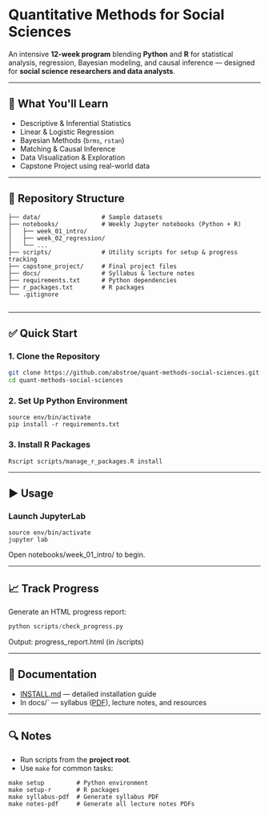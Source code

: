 # Quantitative Methods for Social Sciences

An intensive **12-week program** blending **Python** and **R** for statistical analysis, regression, Bayesian modeling, and causal inference — designed for **social science researchers and data analysts**.

---

## 🚀 What You'll Learn

- Descriptive & Inferential Statistics
- Linear & Logistic Regression
- Bayesian Methods (`brms`, `rstan`)
- Matching & Causal Inference
- Data Visualization & Exploration
- Capstone Project using real-world data

---

## 📂 Repository Structure

```quant-methods-social-sciences/
├── data/                 # Sample datasets
├── notebooks/            # Weekly Jupyter notebooks (Python + R)
│   ├── week_01_intro/
│   ├── week_02_regression/
│   └── ...
├── scripts/              # Utility scripts for setup & progress tracking
├── capstone_project/     # Final project files
├── docs/                 # Syllabus & lecture notes
├── requirements.txt      # Python dependencies
├── r_packages.txt        # R packages
└── .gitignore


```

---

## ✅ Quick Start

### 1. Clone the Repository

```bash
git clone https://github.com/abstroe/quant-methods-social-sciences.git
cd quant-methods-social-sciences
```



### 2. Set Up Python Environment

```python3
source env/bin/activate
pip install -r requirements.txt
```

### 3. Install R Packages

```
Rscript scripts/manage_r_packages.R install
```

---

## ▶️  Usage

### Launch JupyterLab

```source
source env/bin/activate
jupyter lab
```

Open notebooks/week_01_intro/ to begin.

---

## 📈 Track Progress

Generate an HTML progress report:

```python
python scripts/check_progress.py
```

Output: progress_report.html (in /scripts)

---

## 📖 Documentation

* [INSTALL.md](INSTALL.md) — detailed installation guide
* In docs/` — syllabus ([PDF](docs/quant_methods_social_sciences_syllabus.pdf)), lecture notes, and resources

---

## 🔍 Notes

- Run scripts from the **project root**.
- Use `make` for common tasks:

```make
make setup         # Python environment
make setup-r       # R packages
make syllabus-pdf  # Generate syllabus PDF
make notes-pdf     # Generate all lecture notes PDFs
```
